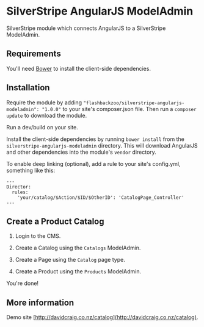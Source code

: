 # SilverStripe AngularJS ModelAdmin

SilverStripe module which connects AngularJS to a SilverStripe ModelAdmin.

## Requirements

You'll need [Bower](https://github.com/bower/bower) to install the client-side dependencies.

## Installation

Require the module by adding `"flashbackzoo/silverstripe-angularjs-modeladmin": "1.0.0"` to your site's composer.json file. Then run a `composer update` to download the module.

Run a dev/build on your site.

Install the client-side dependencies by running `bower install` from the `silverstripe-angularjs-modeladmin` directory. This will download AngularJS and other dependencies into the module's `vendor` directory.

To enable deep linking (optional), add a rule to your site's config.yml, something like this:
```
---
Director:
  rules:
    'your/catalog/$Action/$ID/$OtherID': 'CatalogPage_Controller'
---
```

## Create a Product Catalog

1. Login to the CMS.

2. Create a Catalog using the `Catalogs` ModelAdmin.

3. Create a Page using the `Catalog` page type.

4. Create a Product using the `Products` ModelAdmin.

You're done!

## More information
Demo site [http://davidcraig.co.nz/catalog](http://davidcraig.co.nz/catalog).
